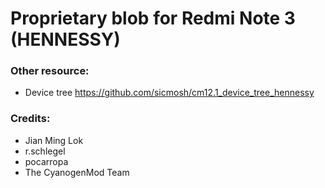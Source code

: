 # Proprietary blob for Redmi Note 3 (HENNESSY)

### Other resource:
  - Device tree https://github.com/sicmosh/cm12.1_device_tree_hennessy

### Credits:
  - Jian Ming Lok
  - r.schlegel
  - pocarropa
  - The CyanogenMod Team
